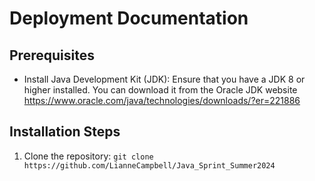 # Deployment Documentation

## Prerequisites
- Install Java Development Kit (JDK): Ensure that you have a JDK 8 or higher installed. You can download it from the Oracle JDK website https://www.oracle.com/java/technologies/downloads/?er=221886

## Installation Steps
1. Clone the repository: `git clone https://github.com/LianneCampbell/Java_Sprint_Summer2024`